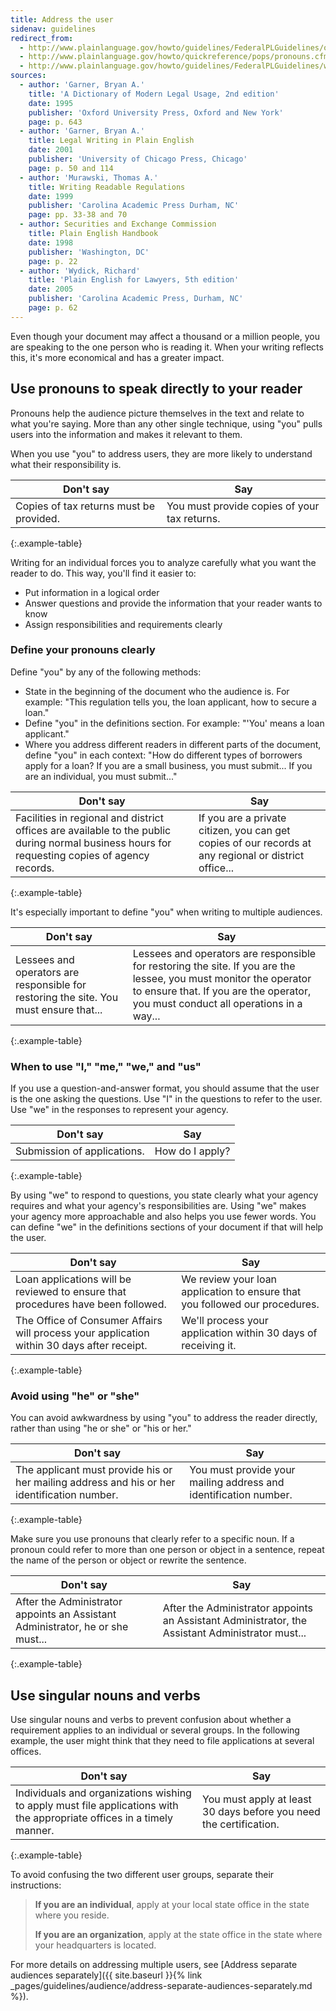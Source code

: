```yaml
---
title: Address the user
sidenav: guidelines
redirect_from:
  - http://www.plainlanguage.gov/howto/guidelines/FederalPLGuidelines/orgOnePerson.cfm
  - http://www.plainlanguage.gov/howto/quickreference/pops/pronouns.cfm
  - http://www.plainlanguage.gov/howto/guidelines/FederalPLGuidelines/writeYou.cfm
sources:
  - author: 'Garner, Bryan A.'
    title: 'A Dictionary of Modern Legal Usage, 2nd edition'
    date: 1995
    publisher: 'Oxford University Press, Oxford and New York'
    page: p. 643
  - author: 'Garner, Bryan A.'
    title: Legal Writing in Plain English
    date: 2001
    publisher: 'University of Chicago Press, Chicago'
    page: p. 50 and 114
  - author: 'Murawski, Thomas A.'
    title: Writing Readable Regulations
    date: 1999
    publisher: 'Carolina Academic Press Durham, NC'
    page: pp. 33-38 and 70
  - author: Securities and Exchange Commission
    title: Plain English Handbook
    date: 1998
    publisher: 'Washington, DC'
    page: p. 22
  - author: 'Wydick, Richard'
    title: 'Plain English for Lawyers, 5th edition'
    date: 2005
    publisher: 'Carolina Academic Press, Durham, NC'
    page: p. 62
---
```


Even though your document may affect a thousand or a million people, you are speaking to the one person who is reading it. When your writing reflects this, it's more economical and has a greater impact.

## Use pronouns to speak directly to your reader

Pronouns help the audience picture themselves in the text and relate to what you're saying. More than any other single technique, using "you" pulls users into the information and makes it relevant to them.

When you use "you" to address users, they are more likely to understand what their responsibility is.

Don't say | Say
---- | ----
Copies of tax returns must be provided. | You must provide copies of your tax returns.
{:.example-table}

Writing for an individual forces you to analyze carefully what you want the reader to do. This way, you'll find it easier to:

- Put information in a logical order
- Answer questions and provide the information that your reader wants to know
- Assign responsibilities and requirements clearly

### Define your pronouns clearly

Define "you" by any of the following methods:

- State in the beginning of the document who the audience is. For example: "This regulation tells you, the loan applicant, how to secure a loan."
- Define "you" in the definitions section. For example: "'You' means a loan applicant."
- Where you address different readers in different parts of the document, define "you" in each context: "How do different types of borrowers apply for a loan? If you are a small business, you must submit... If you are an individual, you must submit..."

Don't say | Say
---- | -----
Facilities in regional and district offices are available to the public during normal business hours for requesting copies of agency records. | If you are a private citizen, you can get copies of our records at any regional or district office...
{:.example-table}

It's especially important to define "you" when writing to multiple audiences.

Don't say | Say
---- | ----
Lessees and operators are responsible for restoring the site. You must ensure that... | Lessees and operators are responsible for restoring the site. If you are the lessee, you must monitor the operator to ensure that. If you are the operator, you must conduct all operations in a way...
{:.example-table}

### When to use "I," "me," "we," and "us"

If you use a question-and-answer format, you should assume that the user is the one asking the questions. Use "I" in the questions to refer to the user. Use "we" in the responses to represent your agency.

Don't say                   | Say
--------------------------- | ---------------
Submission of applications. | How do I apply?
{:.example-table}

By using "we" to respond to questions, you state clearly what your agency requires and what your agency's responsibilities are. Using "we" makes your agency more approachable and also helps you use fewer words. You can define "we" in the definitions sections of your document if that will help the user.

Don't say | Say
---- | ----
Loan applications will be reviewed to ensure that procedures have been followed. | We review your loan application to ensure that you followed our procedures.
The Office of Consumer Affairs will process your application within 30 days after receipt. | We'll process your application within 30 days of receiving it.
{:.example-table}

### Avoid using "he" or "she"

You can avoid awkwardness by using "you" to address the reader directly, rather than using "he or she" or "his or her."

Don't say | Say
--- | ---
The applicant must provide his or her mailing address and his or her identification number. | You must provide your mailing address and identification number.
{:.example-table}

Make sure you use pronouns that clearly refer to a specific noun. If a pronoun could refer to more than one person or object in a sentence, repeat the name of the person or object or rewrite the sentence.

Don't say | Say
--- | ---
After the Administrator appoints an Assistant Administrator, he or she must... | After the Administrator appoints an Assistant Administrator, the Assistant Administrator must...
{:.example-table}

## Use singular nouns and verbs

Use singular nouns and verbs to prevent confusion about whether a requirement applies to an individual or several groups. In the following example, the user might think that they need to file applications at several offices.

Don't say | Say
--- | ---
Individuals and organizations wishing to apply must file applications with the appropriate offices in a timely manner. | You must apply at least 30 days before you need the certification.
{:.example-table}

To avoid confusing the two different user groups, separate their instructions:

> **If you are an individual**, apply at your local state office in the state where you reside.
>
> **If you are an organization**, apply at the state office in the state where your headquarters is located.

For more details on addressing multiple users, see [Address separate audiences separately]({{ site.baseurl }}{% link _pages/guidelines/audience/address-separate-audiences-separately.md %}).
